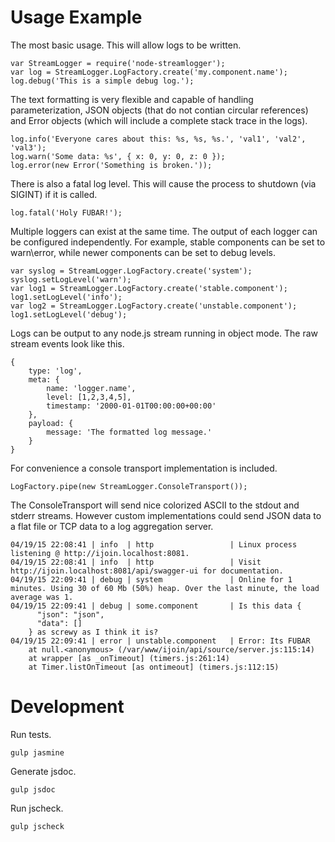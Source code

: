 # Usage Example
The most basic usage. This will allow logs to be written.
```
var StreamLogger = require('node-streamlogger');
var log = StreamLogger.LogFactory.create('my.component.name');
log.debug('This is a simple debug log.');
```

The text formatting is very flexible and capable of handling parameterization, JSON objects (that do not contian circular references) and Error objects (which will include a complete stack trace in the logs).
```
log.info('Everyone cares about this: %s, %s, %s.', 'val1', 'val2', 'val3');
log.warn('Some data: %s', { x: 0, y: 0, z: 0 });
log.error(new Error('Something is broken.'));
```

There is also a fatal log level. This will cause the process to shutdown (via SIGINT) if it is called.
```
log.fatal('Holy FUBAR!');
```

Multiple loggers can exist at the same time. The output of each logger can be configured independently. For example, stable components can be set to warn\error, while newer components can be set to debug levels.
```
var syslog = StreamLogger.LogFactory.create('system');
syslog.setLogLevel('warn');
var log1 = StreamLogger.LogFactory.create('stable.component');
log1.setLogLevel('info');
var log2 = StreamLogger.LogFactory.create('unstable.component');
log1.setLogLevel('debug');
```

Logs can be output to any node.js stream running in object mode. The raw stream events look like this.
```
{
    type: 'log',
    meta: {
        name: 'logger.name',
        level: [1,2,3,4,5],
        timestamp: '2000-01-01T00:00:00+00:00'
    },
    payload: {
        message: 'The formatted log message.'
    }
}
```

For convenience a console transport implementation is included.
```
LogFactory.pipe(new StreamLogger.ConsoleTransport());
```

The ConsoleTransport will send nice colorized ASCII to the stdout and stderr streams. However custom implementations could send JSON data to a flat file or TCP data to a log aggregation server.
```
04/19/15 22:08:41 | info  | http                 | Linux process listening @ http://ijoin.localhost:8081.
04/19/15 22:08:41 | info  | http                 | Visit http://ijoin.localhost:8081/api/swagger-ui for documentation.
04/19/15 22:09:41 | debug | system               | Online for 1 minutes. Using 30 of 60 Mb (50%) heap. Over the last minute, the load average was 1.
04/19/15 22:09:41 | debug | some.component       | Is this data {
      "json": "json",
      "data": []
    } as screwy as I think it is?
04/19/15 22:09:41 | error | unstable.component   | Error: Its FUBAR
    at null.<anonymous> (/var/www/ijoin/api/source/server.js:115:14)
    at wrapper [as _onTimeout] (timers.js:261:14)
    at Timer.listOnTimeout [as ontimeout] (timers.js:112:15)
```

# Development
Run tests.
```
gulp jasmine
```

Generate jsdoc.
```
gulp jsdoc
```

Run jscheck.
```
gulp jscheck
```